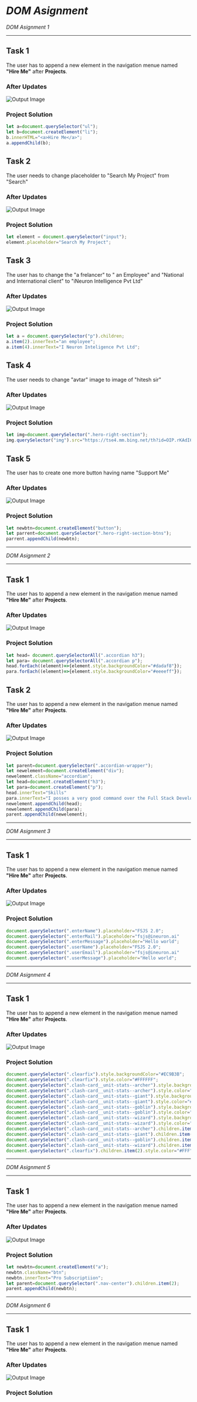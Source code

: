 # *DOM Asignment*
*DOM Asignment 1*
___
## Task 1

The user has to append a new element in the navigation menue named **"Hire Me"** after **Projects**.

### **After Updates**
![Output Image](./firstAssignmentImage/task1Output.png)

### **Project Solution**
```js
let a=document.querySelector("ul");
let b=document.createElement("li");
b.innerHTML="<a>Hire Me</a>";
a.appendChild(b);
```
## Task 2

The user needs to change placeholder to "Search My Project" from "Search" 

### **After Updates**
![Output Image](./firstAssignmentImage/task2Output.png)

### **Project Solution**
```js
let element = document.querySelector("input");
element.placeholder="Search My Project";
``` 
## Task 3

The user has to change the "a frelancer" to " an Employee" and "National and International client" to "iNeuron Intelligence Pvt Ltd"

### **After Updates**
![Output Image](./firstAssignmentImage/task3Output.png)

### **Project Solution**
```js
let a = document.querySelector("p").children;
a.item(2).innerText="an employee";
a.item(4).innerText="I Neuron Inteligence Pvt Ltd";
``` 
## Task 4

The user needs to change "avtar" image to image of "hitesh sir"

### **After Updates**
![Output Image](./firstAssignmentImage/task4Output.png)

### **Project Solution**
```js
let img=document.querySelector(".hero-right-section");
img.querySelector("img").src="https://tse4.mm.bing.net/th?id=OIP.rKAdI6dNQGgJOcrbGbIq5QHaHa&pid=Api&P=0";
``` 

## Task 5

The user has to create one more button having name "Support Me"

### **After Updates**
![Output Image](./firstAssignmentImage/task5Output.png)

### **Project Solution**
```js
let newbtn=document.createElement("button");
let parrent=document.querySelector(".hero-right-section-btns");
parrent.appendChild(newbtn);

``` 
___
*DOM Asignment 2*
___
## Task 1

The user has to append a new element in the navigation menue named **"Hire Me"** after **Projects**.

### **After Updates**
![Output Image](./secondAssignmentImage/task1Output.png)

### **Project Solution**
```js
let head= document.querySelectorAll(".accordian h3");
let para= document.querySelectorAll(".accordian p");
head.forEach((element)=>{element.style.backgroundColor="#dadaf8"});
para.forEach((element)=>{element.style.backgroundColor="#eeeeff"});
```


## Task 2

The user has to append a new element in the navigation menue named **"Hire Me"** after **Projects**.

### **After Updates**
![Output Image](./secondAssignmentImage/task2Output.png)

### **Project Solution**
```js
let parent=document.querySelector(".accordian-wrapper");
let newelement=document.createElement("div");
newelement.className="accordian";
let head=document.createElement("h3");
let para=document.createElement("p");
head.innerText="Skills"
para.innerText="I posses a very good command over the Full Stack Development technologies like MERN which can be seen in my work over the Github."
newelement.appendChild(head);
newelement.appendChild(para);
parent.appendChild(newelement);


```

___
*DOM Asignment 3*
___
## Task 1

The user has to append a new element in the navigation menue named **"Hire Me"** after **Projects**.

### **After Updates**
![Output Image](./thirdAssignmentImage/task1Output.png)

### **Project Solution**
```js
document.querySelector(".enterName").placeholder="FSJS 2.0";
document.querySelector(".enterMail").placeholder="fsjs@ineuron.ai"
document.querySelector(".enterMessage").placeholder="Hello world";
document.querySelector(".userName").placeholder="FSJS 2.0";
document.querySelector(".userEmail").placeholder="fsjs@ineuron.ai"
document.querySelector(".userMessage").placeholder="Hello world";

```

___
*DOM Asignment 4*
___
## Task 1

The user has to append a new element in the navigation menue named **"Hire Me"** after **Projects**.

### **After Updates**
![Output Image](../04_DOM%20Project/04_DOM%20Project/Output/DOM%20P1%20SS.png)

### **Project Solution**
```js
document.querySelector(".clearfix").style.backgroundColor="#EC9B3B";
document.querySelector(".clearfix").style.color="#FFFFFF";
document.querySelector(".clash-card__unit-stats--archer").style.backgroundColor="#EE5487";
document.querySelector(".clash-card__unit-stats--archer").style.color="#FFFFFF";
document.querySelector(".clash-card__unit-stats--giant").style.backgroundColor="#F6901A";
document.querySelector(".clash-card__unit-stats--giant").style.color="#FFFFFF";
document.querySelector(".clash-card__unit-stats--goblin").style.backgroundColor="#82BB30";
document.querySelector(".clash-card__unit-stats--goblin").style.color="#fff";
document.querySelector(".clash-card__unit-stats--wizard").style.backgroundColor="#4FACFF";
document.querySelector(".clash-card__unit-stats--wizard").style.color="#fff";
document.querySelector(".clash-card__unit-stats--archer").children.item(2).style.color="#FFF";
document.querySelector(".clash-card__unit-stats--giant").children.item(2).style.color="#FFF";
document.querySelector(".clash-card__unit-stats--goblin").children.item(2).style.color="#FFF";
document.querySelector(".clash-card__unit-stats--wizard").children.item(2).style.color="#FFF";
document.querySelector(".clearfix").children.item(2).style.color="#FFF";
```

___
*DOM Asignment 5*
___
## Task 1

The user has to append a new element in the navigation menue named **"Hire Me"** after **Projects**.

### **After Updates**
![Output Image](../05_DOM%20Project/05_DOM%20Project/Output/DOM%20P2%20SS.png)

### **Project Solution**
```js
let newbtn=document.createElement("a");
newbtn.className="btn";
newbtn.innerText="Pro Subscriptiion";
let parent=document.querySelector(".nav-center").children.item(2);
parent.appendChild(newbtn);

```

___
*DOM Asignment 6*
___
## Task 1

The user has to append a new element in the navigation menue named **"Hire Me"** after **Projects**.

### **After Updates**
![Output Image](../06_DOM%20Project/06_DOM%20Project/Output/DOM%20P3%20SS-1.png)

### **Project Solution**
```js


```